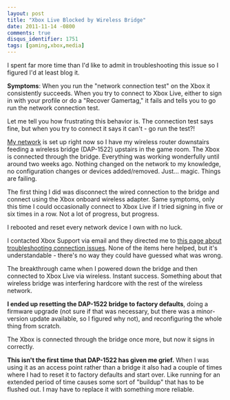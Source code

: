 ```yaml
---
layout: post
title: "Xbox Live Blocked by Wireless Bridge"
date: 2011-11-14 -0800
comments: true
disqus_identifier: 1751
tags: [gaming,xbox,media]
---
```

I spent far more time than I'd like to admit in troubleshooting this
issue so I figured I'd at least blog it.

**Symptoms**: When you run the "network connection test" on the Xbox it
consistently succeeds. When you try to connect to Xbox Live, either to
sign in with your profile or do a "Recover Gamertag," it fails and tells
you to go run the network connection test.

Let me tell you how frustrating this behavior is. The connection test
says fine, but when you try to connect it says it can't - go run the
test?!

[My
network](/archive/2008/09/30/overview-of-my-media-center-solution.aspx)
is set up right now so I have my wireless router downstairs feeding a
wireless bridge (DAP-1522) upstairs in the game room. The Xbox is
connected through the bridge. Everything was working wonderfully until
around two weeks ago. Nothing changed on the network to my knowledge, no
configuration changes or devices added/removed. Just... magic. Things
are failing.

The first thing I did was disconnect the wired connection to the bridge
and connect using the Xbox onboard wireless adapter. Same symptoms, only
this time I could occasionally connect to Xbox Live if I tried signing
in five or six times in a row. Not a lot of progress, but progress.

I rebooted and reset every network device I own with no luck.

I contacted Xbox Support via email and they directed me to [this page
about troubleshooting connection
issues](http://support.xbox.com/en-us/xbox-live/troubleshoot/connection-issues/performance).
None of the items here helped, but it's understandable - there's no way
they could have guessed what was wrong.

The breakthrough came when I powered down the bridge and then connected
to Xbox Live via wireless. Instant success. Something about that
wireless bridge was interfering hardcore with the rest of the wireless
network.

**I ended up resetting the DAP-1522 bridge to factory defaults**, doing
a firmware upgrade (not sure if that was necessary, but there was a
minor-version update available, so I figured why not), and reconfiguring
the whole thing from scratch.

The Xbox is connected through the bridge once more, but now it signs in
correctly.

**This isn't the first time that DAP-1522 has given me grief.** When I
was using it as an access point rather than a bridge it also had a
couple of times where I had to reset it to factory defaults and start
over. Like running for an extended period of time causes some sort of
"buildup" that has to be flushed out. I may have to replace it with
something more reliable.
